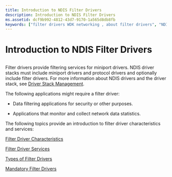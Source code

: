 ```yaml
---
title: Introduction to NDIS Filter Drivers
description: Introduction to NDIS Filter Drivers
ms.assetid: dcf9b992-4812-43d7-9170-1a565d8db8fb
keywords: ["filter drivers WDK networking , about filter drivers", "NDIS filter drivers WDK , about filter drivers"]
---
```


# Introduction to NDIS Filter Drivers


## <a href="" id="ddk-introduction-to-ndis-filter-drivers-ng"></a>


Filter drivers provide filtering services for miniport drivers. NDIS driver stacks must include miniport drivers and protocol drivers and optionally include filter drivers. For more information about NDIS drivers and the driver stack, see [Driver Stack Management](driver-stack-management.md).

The following applications might require a filter driver:

-   Data filtering applications for security or other purposes.

-   Applications that monitor and collect network data statistics.

The following topics provide an introduction to filter driver characteristics and services:

[Filter Driver Characteristics](filter-driver-characteristics.md)

[Filter Driver Services](filter-driver-services.md)

[Types of Filter Drivers](types-of-filter-drivers.md)

[Mandatory Filter Drivers](mandatory-filter-drivers.md)

 

 





